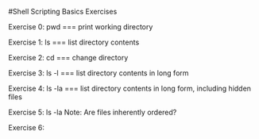 #Shell Scripting Basics Exercises

Exercise 0:
  pwd === print working directory

Exercise 1:
  ls === list directory contents
  
Exercise 2:
  cd === change directory
  
Exercise 3:
  ls -l === list directory contents in long form
  
Exercise 4:
  ls -la === list directory contents in long form, including hidden files
  
Exercise 5:
  ls -la 
  Note: Are files inherently ordered?
  
Exercise 6:
  
